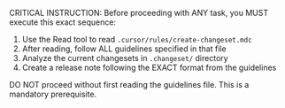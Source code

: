 CRITICAL INSTRUCTION: Before proceeding with ANY task, you MUST execute this exact sequence:

1. Use the Read tool to read `.cursor/rules/create-changeset.mdc`
2. After reading, follow ALL guidelines specified in that file
3. Analyze the current changesets in `.changeset/` directory
4. Create a release note following the EXACT format from the guidelines

DO NOT proceed without first reading the guidelines file. This is a mandatory prerequisite.
